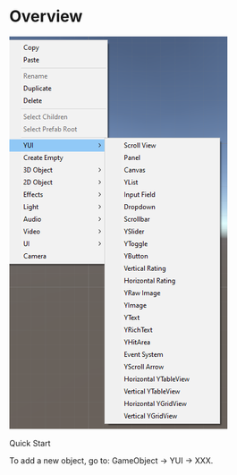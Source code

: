 # Overview

![YGUI](images/overview.png)

Quick Start

To add a new <YGUI> object, go to: GameObject -> YUI -> XXX.
